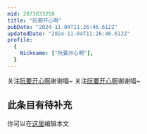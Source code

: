 ```yaml
---
mid: 2073833258
title: "阮要开心啊"
pubDate: "2024-11-04T11:26:46.612Z"
updatedDate: "2024-11-04T11:26:46.612Z"
profile:
  {
    Nickname: ["阮要开心啊"],
  }
---
```


关注[阮要开心啊](https://space.bilibili.com/2073833258)谢谢喵~ 关注[阮要开心啊](https://space.bilibili.com/2073833258)谢谢喵~

## 此条目有待补充
你可以在[这里](https://github.com/Yuhanawa/VTuber.ICU-Content/edit/master/v/阮要开心啊/index.md)编辑本文
